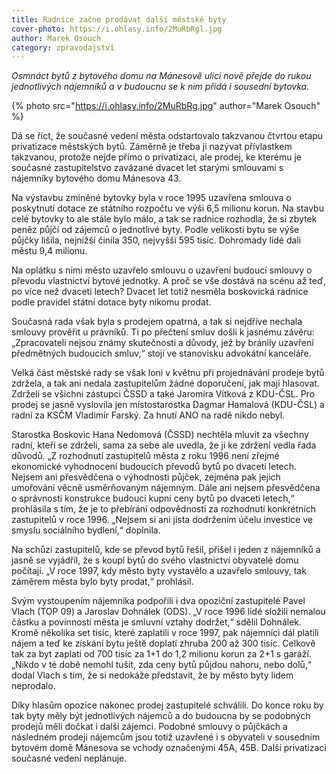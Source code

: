 ```yaml
---
title: Radnice začne prodávat další městské byty
cover-photo: https://i.ohlasy.info/2MuRbRgl.jpg
author: Marek Osouch
category: zpravodajství
---
```


*Osmnáct bytů z bytového domu na Mánesově ulici nově přejde do rukou jednotlivých nájemníků a v budoucnu se k nim přidá i sousední bytovka.*

{% photo src="https://i.ohlasy.info/2MuRbRg.jpg" author="Marek Osouch" %}

Dá se říct, že současné vedení města odstartovalo takzvanou čtvrtou etapu privatizace městských bytů. Záměrně je třeba ji nazývat přívlastkem takzvanou, protože nejde přímo o privatizaci, ale prodej, ke kterému je současné zastupitelstvo zavázané dvacet let starými smlouvami s nájemníky bytového domu Mánesova 43.

Na výstavbu zmíněné bytovky byla v roce 1995 uzavřena smlouva o poskytnutí dotace ze státního rozpočtu ve výši 6,5 milionu korun. Na stavbu celé bytovky to ale stále bylo málo, a tak se radnice rozhodla, že si zbytek peněz půjčí od zájemců o jednotlivé byty. Podle velikosti bytu se výše půjčky lišila, nejnižší činila 350, nejvyšší 595 tisíc. Dohromady lidé dali městu 9,4 milionu.

Na oplátku s nimi město uzavřelo smlouvu o uzavření budoucí smlouvy o převodu vlastnictví bytové jednotky. A proč se vše dostává na scénu až teď, po více než dvaceti letech? Dvacet let totiž nesměla boskovická radnice podle pravidel státní dotace byty nikomu prodat.

Současná rada však byla s prodejem opatrná, a tak si nejdříve nechala smlouvy prověřit u právníků. Ti po přečtení smluv došli k jasnému závěru: „Zpracovateli nejsou známy skutečnosti a důvody, jež by bránily uzavření předmětných budoucích smluv,“ stojí ve stanovisku advokátní kanceláře.

Velká část městské rady se však loni v květnu při projednávání prodeje bytů zdržela, a tak ani nedala zastupitelům žádné doporučení, jak mají hlasovat. Zdrželi se všichni zástupci ČSSD a také Jaromíra Vítková z KDU-ČSL. Pro prodej se jasně vyslovila jen místostarostka Dagmar Hamalová (KDU-ČSL) a radní za KSČM Vladimír Farský. Za hnutí ANO na radě nikdo nebyl.

Starostka Boskovic Hana Nedomová (ČSSD) nechtěla mluvit za všechny radní, kteří se zdrželi, sama za sebe ale uvedla, že ji ke zdržení vedla řada důvodů. „Z rozhodnutí zastupitelů města z roku 1996 není zřejmé ekonomické vyhodnocení budoucích převodů bytů po dvaceti letech. Nejsem ani přesvědčena o výhodnosti půjček, zejména pak jejich umořování věcně usměrňovaným nájemným. Dále ani nejsem přesvědčena o správnosti konstrukce budoucí kupní ceny bytů po dvaceti letech,“ prohlásila s tím, že je to přebírání odpovědnosti za rozhodnutí konkrétních zastupitelů v roce 1996. „Nejsem si ani jista dodržením účelu investice ve smyslu sociálního bydlení,“ doplnila.

Na schůzi zastupitelů, kde se převod bytů řešil, přišel i jeden z nájemníků a jasně se vyjádřil, že s koupí bytů do svého vlastnictví obyvatelé domu počítají. „V roce 1997, kdy město byty vystavělo a uzavřelo smlouvy, tak záměrem města bylo byty prodat,“ prohlásil.

Svým vystoupením nájemníka podpořili i dva opoziční zastupitelé Pavel Vlach (TOP 09) a Jaroslav Dohnálek (ODS). „V roce 1996 lidé složili nemalou částku a povinností města je smluvní vztahy dodržet,“ sdělil Dohnálek. Kromě několika set tisíc, které zaplatili v roce 1997, pak nájemníci dál platili nájem a teď ke získání bytu ještě doplatí zhruba 200 až 300 tisíc. Celkově tak za byt zaplatí od 700 tisíc za 1+1 do 1,2 milionu korun za 2+1 s garáží.  „Nikdo v té době nemohl tušit, zda ceny bytů půjdou nahoru, nebo dolů,“ dodal Vlach s tím, že si nedokáže představit, že by město byty lidem neprodalo.

Díky hlasům opozice nakonec prodej zastupitelé schválili. Do konce roku by tak byty měly být jednotlivých nájemců a do budoucna by se podobných prodejů měli dočkat i další zájemci. Podobné smlouvy o půjčkách a následném prodeji nájemcům jsou totiž uzavřené i s obyvateli v sousedním bytovém domě Mánesova se vchody označenými 45A, 45B. Další privatizaci současné vedení neplánuje.
